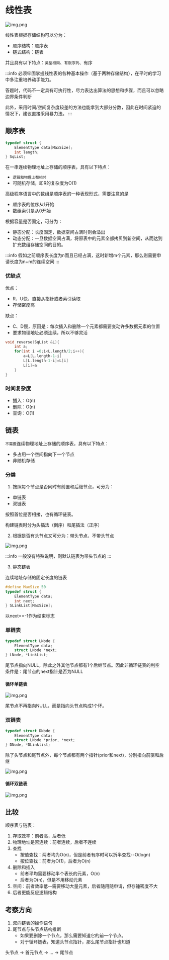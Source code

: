 # 线性表

![img.png](/imgs/computes-course/data-structure/chapter-2/1.png)

线性表根据存储结构可以分为：

- 顺序结构：顺序表
- 链式结构：链表

并且具有以下特点：`类型相同`、`有限序列`、有序

:::info
必须牢固掌握线性表的各种基本操作（基于两种存储结构），在平时的学习中多注重培养动手能力。

答题时，代码不一定具有可执行性，尽力表达出算法的思想和步骤，而且可以忽略边界条件判断

此外，采用时间/空间复杂度较差的方法也能拿到大部分分数，因此在时间紧迫的情况下，建议直接采用暴力法。
:::

## 顺序表

```c
typedef struct {
    ElementType data[MaxSize];
    int length;
} SqList;
```

在一串连续物理地址上存储的顺序表，具有以下特点：

- `逻辑和物理上都相邻`
- 可随机存储，即R的复杂度为O(1)

高级程序语言中的数组是顺序表的一种表现形式，需要注意的是

- 顺序表的位序从1开始
- 数组索引是从0开始

根据容量是否固定，可分为：

- 静态分配：长度固定，数据空间占满时则会溢出
- 动态分配：一旦数据空间占满，将原表中的元素全部拷贝到新空间，从而达到扩充数组存储空间的目的。

:::info
假如之前顺序表长度为n而且已经占满，这时新增m个元素，那么则需要申请长度为n+m的连续空间
:::

### 优缺点

优点：

- R、U快，直接从指针或者索引读取
- 存储密度高

缺点：

- C、D慢，原因是：每次插入和删除一个元素都需要变动许多数据元素的位置
- 要求物理地址必须连续，所以不够灵活

```c
void reverse(SqList &L){
    int a;
    for(int i =0;i<L.length/2;i++){
        a=L[L.length-1-i]
        L[L.length-1-i]=L[i]
        L[i]=a
    }
}
```

### 时间复杂度

- 插入：O(n)
- 删除：O(n)
- 查询：O(1)

## 链表

`不需要`连续物理地址上存储的顺序表，具有以下特点：

- 多占用一个空间指向下一个节点
- 非随机存储

### 分类

1. 按照每个节点是否同时有前置和后继节点，可分为：

- 单链表
- 双链表

按照首位是否相接，也有循环链表。

构建链表时分为头插法（倒序）和尾插法（正序）

2. 根据是否有头节点又可分为：带头节点、不带头节点

![img.png](/imgs/computes-course/data-structure/chapter-2/2.png)

:::info
一般没有特殊说明，则默认链表为带头节点的
:::

3. 静态链表

连续地址存储的固定长度的链表

```c
#define MaxSize 50
typedef struct {
    ElementType data;
    int next;
} SLinkList[MaxSize];
```

以next==-1作为结束标志

### 单链表

```c
typedef struct LNode {
    ElementType data;
    struct LNode *next;
} LNode, *LinkList;
```

尾节点指向NULL，除此之外其他节点都有1个后继节点。因此非循环链表的判空条件是：尾节点的next指针是否为NULL

#### 循环单链表

![img.png](/imgs/computes-course/data-structure/chapter-2/5.png)

尾节点不再指向NULL，而是指向头节点构成1个环。

### 双链表

```c
typedef struct DNode {
    ElementType data;
    struct LNode *prior, *next;
} DNode, *DLinklist;
```

除了头节点和尾节点外，每个节点都有两个指针(prior和next)，分别指向前驱和后继

![img.png](/imgs/computes-course/data-structure/chapter-2/3.png)

#### 循环双链表

![img.png](/imgs/computes-course/data-structure/chapter-2/6.png)

## 比较

顺序表与链表：

1. 存取效率：前者高，后者低
2. 物理地址是否连续：前者连续，后者不连续
3. 查找
    - 按值查找：两者均为O(n)，但是前者有序时可以折半查找--O(logn)
    - 按位查找：前者为O(1)，后者为O(n)
4. 删除和插入
    - 前者平均需要移动半个表长的元素，O(n)
    - 后者为O(n)，但是不用移动元素
5. 空间：前者效率低--需要移动大量元素，后者随用随申请，但存锤密度不大
6. 后者更能反应逻辑结构

## 考察方向

1. 双向链表的操作语句
2. 尾节点与头节点结构推断
   - 如果要删除一个节点，那么需要知道它的前一个节点。
   - 对于循环链表，知道头节点指针，那么尾节点指针也知道

头节点 -> 首元节点 -> ... -> 尾节点


